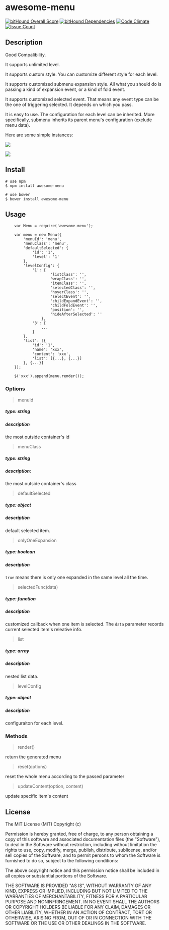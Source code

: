 # awesome-menu

[![bitHound Overall Score](https://www.bithound.io/github/TomasRan/awesome-menu/badges/score.svg)](https://www.bithound.io/github/TomasRan/awesome-menu)
[![bitHound Dependencies](https://www.bithound.io/github/TomasRan/awesome-menu/badges/dependencies.svg)](https://www.bithound.io/github/TomasRan/awesome-menu/master/dependencies/npm)
[![Code Climate](https://codeclimate.com/github/TomasRan/awesome-menu/badges/gpa.svg)](https://codeclimate.com/github/TomasRan/awesome-menu)
[![Issue Count](https://codeclimate.com/github/TomasRan/awesome-menu/badges/issue_count.svg)](https://codeclimate.com/github/TomasRan/awesome-menu)

## Description
Good Compalibility.

It supports unlimited level.

It supports custom style. You can customize different style for each level.

It supports customized submenu expansion style. All what you should do is passing a kind of expansion event, or a kind of fold event.

It supports customized selected event. That means any event type can be the one of triggering selected. It depends on which you pass.

It is easy to use. The configuration for each level can be inherited. More specifically, submenu inherits its parent menu's configuration (exclude menu data).

Here are some simple instances:

![](http://cl.ly/312n3m082x1M/25E50F71-4506-4E84-BD2F-13D8392B1845.png)

![](http://cl.ly/0T3W1W0I192K/Snip20160425_3.png)

## Install

```
# use npm
$ npm install awesome-menu

# use bower
$ bower install awesome-menu
```

## Usage

```
	var Menu = require('awesome-menu');

	var menu = new Menu({
		'menuId': 'menu',
		'menuClass': 'menu',
		'defaultSelected': {
			'id': '1',
			'level': '1'
		},
		'levelConfig': {
			'1': {
					'listClass': '',
					'wrapClass': '',
					'itemClass': '',
					'selectedClass': '',
					'hoverClass': '',
					'selectEvent': '',
					'childExpandEvent': '',
					'childFoldEvent': '',
					'position': '',
					'hideAfterSelected': ''
				},
			'3': {
				...	
			}	
		},
		'list': [{
			'id': '1',
			'name': 'xxx',
			'content': 'xxx',
			'list': [{...}, {...}]
		}, {...}]
	});

	$('xxx').append(menu.render());
```

### Options
> menuId

##### type: string

##### description

the most outside container's id

> menuClass

##### type: string

##### description: 

the most outside container's class

> defaultSelected

##### type: object

##### description

default selected item. 

> onlyOneExpansion

##### type: boolean

##### description

 `true` means there is only one expanded in the same level all the time. 

> selectedFunc(data)

##### type: function

##### description

customized callback when one item is selected. The `data` parameter records current selected item's releative info.

> list

##### type: array

##### description

nested list data.

> levelConfig

##### type: object

##### description

configuraiton for each level.

### Methods
> render()

return the generated menu

> reset(options)

reset the whole menu according to the passed parameter

> updateContent(option, content)

update specific item's content

## License
The MIT License (MIT)
Copyright (c) <year> <copyright holders>

Permission is hereby granted, free of charge, to any person obtaining a copy of this software and associated documentation files (the "Software"), to deal in the Software without restriction, including without limitation the rights to use, copy, modify, merge, publish, distribute, sublicense, and/or sell copies of the Software, and to permit persons to whom the Software is furnished to do so, subject to the following conditions:

The above copyright notice and this permission notice shall be included in all copies or substantial portions of the Software.

THE SOFTWARE IS PROVIDED "AS IS", WITHOUT WARRANTY OF ANY KIND, EXPRESS OR IMPLIED, INCLUDING BUT NOT LIMITED TO THE WARRANTIES OF MERCHANTABILITY, FITNESS FOR A PARTICULAR PURPOSE AND NONINFRINGEMENT. IN NO EVENT SHALL THE AUTHORS OR COPYRIGHT HOLDERS BE LIABLE FOR ANY CLAIM, DAMAGES OR OTHER LIABILITY, WHETHER IN AN ACTION OF CONTRACT, TORT OR OTHERWISE, ARISING FROM, OUT OF OR IN CONNECTION WITH THE SOFTWARE OR THE USE OR OTHER DEALINGS IN THE SOFTWARE.
